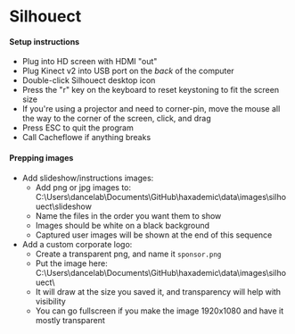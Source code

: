# Silhouect

#### Setup instructions

* Plug into HD screen with HDMI "out"
* Plug Kinect v2 into USB port on the *back* of the computer
* Double-click Silhouect desktop icon
* Press the "r" key on the keyboard to reset keystoning to fit the screen size
* If you're using a projector and need to corner-pin, move the mouse all the way to the corner of the screen, click, and drag
* Press ESC to quit the program
* Call Cacheflowe if anything breaks 

#### Prepping images

* Add slideshow/instructions images:
	* Add png or jpg images to: C:\Users\dancelab\Documents\GitHub\haxademic\data\images\silhouect\slideshow
	* Name the files in the order you want them to show
	* Images should be white on a black background
	* Captured user images will be shown at the end of this sequence
* Add a custom corporate logo:
	* Create a transparent png, and name it `sponsor.png`
	* Put the image here: C:\Users\dancelab\Documents\GitHub\haxademic\data\images\silhouect\
	* It will draw at the size you saved it, and transparency will help with visibility
	* You can go fullscreen if you make the image 1920x1080 and have it mostly transparent